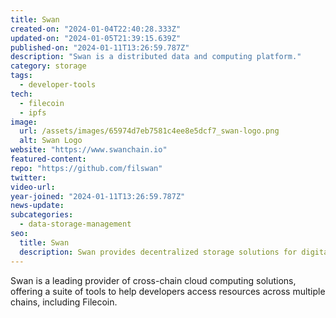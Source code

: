 ```yaml
---
title: Swan
created-on: "2024-01-04T22:40:28.333Z"
updated-on: "2024-01-05T21:39:15.639Z"
published-on: "2024-01-11T13:26:59.787Z"
description: "Swan is a distributed data and computing platform."
category: storage
tags:
  - developer-tools
tech:
  - filecoin
  - ipfs
image:
  url: /assets/images/65974d7eb7581c4ee8e5dcf7_swan-logo.png
  alt: Swan Logo
website: "https://www.swanchain.io"
featured-content:
repo: "https://github.com/filswan"
twitter:
video-url:
year-joined: "2024-01-11T13:26:59.787Z"
news-update:
subcategories:
  - data-storage-management
seo:
  title: Swan
  description: Swan provides decentralized storage solutions for digital assets.
---
```


Swan is a leading provider of cross-chain cloud computing solutions, offering a suite of tools to help developers access resources across multiple chains, including Filecoin.
